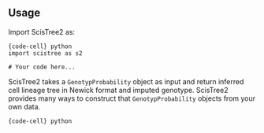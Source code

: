 ## Usage

Import ScisTree2 as:

```
{code-cell} python
import scistree as s2

# Your code here...
```

ScisTree2 takes a `GenotypProbability` object as input and return inferred cell lineage tree in Newick format and imputed genotype. ScisTree2 provides many ways to construct that `GenotypProbability` objects from your own data.

```
{code-cell} python

```